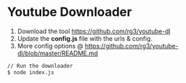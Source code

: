 # Youtube Downloader

1. Download the tool https://github.com/rg3/youtube-dl
2. Update the __config.js__ file with the urls & config.
3. More config options @ https://github.com/rg3/youtube-dl/blob/master/README.md

```bash
// Run the downloader
$ node index.js
```
